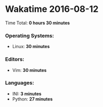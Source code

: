 # Wakatime 2016-08-12

Time Total: **0 hours 30 minutes**

### Operating Systems:
- Linux: **30 minutes** 

### Editors:
- Vim: **30 minutes** 

### Languages:
- INI: **3 minutes** 
- Python: **27 minutes** 

